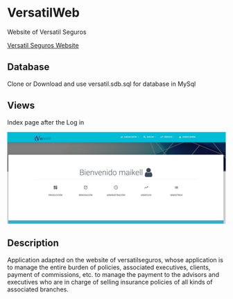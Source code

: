 # VersatilWeb
Website of Versatil Seguros

[Versatil Seguros Website](https://versatilseguros.com)


## Database

Clone or Download and use versatil.sdb.sql for database in MySql


## Views

Index page after the Log in

![alt text](assets/img/index.jpg)


## Description

Application adapted on the website of versatilseguros, whose application is to manage the entire burden of policies, associated executives, clients, payment of commissions, etc. to manage the payment to the advisors and executives who are in charge of selling insurance policies of all kinds of associated branches.

